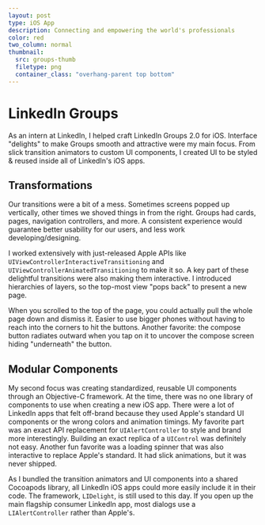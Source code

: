 ```yaml
---
layout: post
type: iOS App
description: Connecting and empowering the world's professionals
color: red
two_column: normal
thumbnail: 
  src: groups-thumb
  filetype: png
  container_class: "overhang-parent top bottom"
---
```


# LinkedIn Groups

<section>
<p class="emphasized">As an intern at LinkedIn, I helped craft LinkedIn Groups
2.0 for iOS. Interface "delights" to make Groups smooth and attractive were
my main focus. From slick transition animators to custom UI components, I
created UI to be styled & reused inside all of LinkedIn's iOS apps.</p>
</section>

<section markdown="1">

## Transformations

Our transitions were a bit of a mess. Sometimes screens popped up vertically,
other times we shoved things in from the right. Groups had cards, pages,
navigation controllers, and more. A consistent experience would guarantee
better usability for our users, and less work developing/designing.

I worked extensively with just-released Apple APIs like
`UIViewControllerInteractiveTransitioning` and
`UIViewControllerAnimatedTransitioning` to make it so. A key part of these
delightful transitions were also making them interactive. I introduced
hierarchies of layers, so the top-most view "pops back" to present a new page.

When you scrolled to the top of the page, you could actually pull the whole
page down and dismiss it. Easier to use bigger phones without having to reach
into the corners to hit the buttons. Another favorite: the compose button
radiates outward when you tap on it to uncover the compose screen hiding
"underneath" the button.

</section>

<section markdown="1">

## Modular Components

My second focus was creating standardized, reusable UI components through
an Objective-C framework. At the time, there was no one library of components
to use when creating a new iOS app. There were a lot of LinkedIn apps that felt
off-brand because they used Apple's standard UI components or the wrong colors
and animation timings. My favorite part was an exact API replacement for
`UIAlertController` to style and brand more interestingly. Building an exact
replica of a `UIControl` was definitely not easy. Another fun favorite was a
loading spinner that was also interactive to replace Apple's standard. It had
slick animations, but it was never shipped.

As I bundled the transition animators and UI components into a shared Cocoapods
library, all LinkedIn iOS apps could more easily include it in their code. The
framework, `LIDelight`, is still used to this day. If you open up the main
flagship consumer LinkedIn app, most dialogs use a `LIAlertController` rather
than Apple's.

</section>
